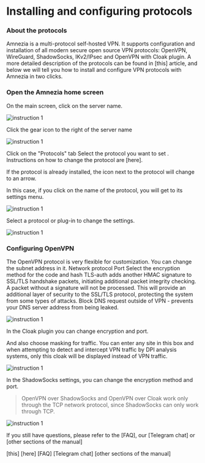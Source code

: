 # Installing and configuring protocols

### About the protocols

Amnezia is a multi-protocol self-hosted VPN. It supports configuration and installation of all modern secure open source VPN protocols: 
OpenVPN, WireGuard, ShadowSocks, IKv2/IPsec and OpenVPN with Cloak plugin. A more detailed description of the protocols can be found in [this] article, 
and below we will tell you how to install and configure VPN protocols with Amnezia in two clicks.
&nbsp;

### Open the Amnezia home screen 

On the main screen, click on the server name.

![instruction 1](https://raw.githubusercontent.com/Aftershock669/amnezia-open-docs/master/docs/en/instructions/installation-configuration-protocols/img/icp_en_1.png)

Click the gear icon to the right of the server name


![instruction 1](https://raw.githubusercontent.com/Aftershock669/amnezia-open-docs/master/docs/en/instructions/installation-configuration-protocols/img/icp_en_2.png)

Click on the "Protocols" tab 
Select the protocol you want to set . 
Instructions on how to change the protocol are [here].

If the protocol is already installed, the icon next to the protocol will change to an arrow.  

In this case, if you click on the name of the protocol, you will get to its settings menu.


![instruction 1](https://raw.githubusercontent.com/Aftershock669/amnezia-open-docs/master/docs/en/instructions/installation-configuration-protocols/img/icp_en_3.png)

Select a protocol or plug-in to change the settings.

![instruction 1](https://raw.githubusercontent.com/Aftershock669/amnezia-open-docs/master/docs/en/instructions/installation-configuration-protocols/img/icp_en_4.png)

### Configuring OpenVPN

The OpenVPN protocol is very flexible for customization.
You can change the subnet address in it. 
Network protocol 
Port 
Select the encryption method for the code and hash
TLS-auth adds another HMAC signature to SSL/TLS handshake packets, initiating additional packet integrity checking. 
A packet without a signature will not be processed. This will provide an additional layer of security to the SSL/TLS protocol, 
protecting the system from some types of attacks. Block DNS request outside of VPN - prevents your DNS server address from being leaked.

![instruction 1](https://raw.githubusercontent.com/Aftershock669/amnezia-open-docs/master/docs/en/instructions/installation-configuration-protocols/img/icp_en_5.png)

In the Cloak plugin you can change encryption and port. 

And also choose masking for traffic. 
You can enter any site in this box and when attempting to detect and intercept VPN traffic by DPI analysis systems, only this cloak will be displayed instead of VPN traffic.

![instruction 1](https://raw.githubusercontent.com/Aftershock669/amnezia-open-docs/master/docs/en/instructions/installation-configuration-protocols/img/icp_en_6.png)

In the ShadowSocks settings, you can change the encryption method and port.

> OpenVPN over ShadowSocks and OpenVPN over Cloak work only through the TCP network protocol,
> since ShadowSocks can only work through TCP.

![instruction 1](https://raw.githubusercontent.com/Aftershock669/amnezia-open-docs/master/docs/en/instructions/installation-configuration-protocols/img/icp_en_7.png)

If you still have questions, please refer to the [FAQ], our [Telegram chat] or [other sections of the manual]

[amnezia-site-ext-link]: https://amnezia-web-nx1r.vercel.app
[about-int-link]: /about
[this]
[here]
[FAQ]
[Telegram chat] 
[other sections of the manual]














